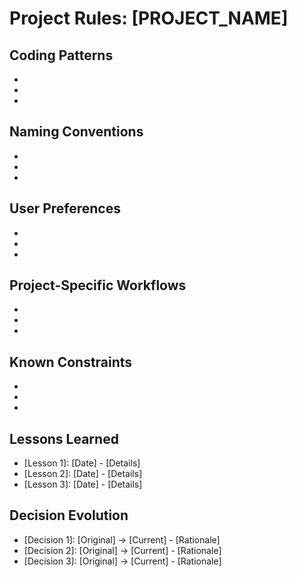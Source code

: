 # Project Rules: [PROJECT_NAME]

## Coding Patterns
- [Pattern 1]: [Description]
- [Pattern 2]: [Description]
- [Pattern 3]: [Description]

## Naming Conventions
- [Convention 1]: [Example]
- [Convention 2]: [Example]
- [Convention 3]: [Example]

## User Preferences
- [Preference 1]: [Details]
- [Preference 2]: [Details]
- [Preference 3]: [Details]

## Project-Specific Workflows
- [Workflow 1]: [Steps]
- [Workflow 2]: [Steps]
- [Workflow 3]: [Steps]

## Known Constraints
- [Constraint 1]: [Workaround]
- [Constraint 2]: [Workaround]
- [Constraint 3]: [Workaround]

## Lessons Learned
- [Lesson 1]: [Date] - [Details]
- [Lesson 2]: [Date] - [Details]
- [Lesson 3]: [Date] - [Details]

## Decision Evolution
- [Decision 1]: [Original] → [Current] - [Rationale]
- [Decision 2]: [Original] → [Current] - [Rationale]
- [Decision 3]: [Original] → [Current] - [Rationale]